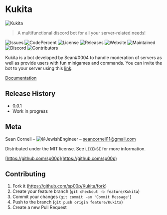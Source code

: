 # Kukita

![Kukita](https://cdn.discordapp.com/attachments/731996957051977859/733879306283122758/kukita.png)

> A multifunctional discord bot for all your server-related needs!

![Issues](https://img.shields.io/github/issues/sp00p/Kukita)
![CodePercent](https://img.shields.io/github/languages/top/sp00p/Kukita)
![License](https://img.shields.io/github/license/sp00p/Kukita)
![Releases](https://img.shields.io/github/v/release/sp00p/Kukita)
![Website](https://img.shields.io/website?down_color=red&down_message=offline&up_color=green&up_message=online&url=https%3A%2F%2Fdocs.seancornell.io)
![Maintained](https://img.shields.io/maintenance/yes/2020)
![Discord](https://img.shields.io/discord/714763331948380272)
![Contributors](https://img.shields.io/github/contributors/bionicpath/Kukita)

Kukita is a bot developed by Sean#0004 to handle moderation of servers as well as provide users with fun minigames and commands. You can invite the bot to your server using this [link](https://discord.com/api/oauth2/authorize?client_id=714758633702948905&permissions=8&scope=bot).

[Documentation](https://docs.seancornell.io/)

## Release History

*   0.0.1
*   Work in progress

## Meta

Sean Cornell – ![@JewishEngineer](https://twitter.com/JewishEngineer) – seancornell11@gmail.com

Distributed under the MIT license. See ``LICENSE`` for more information.

[https://github.com/sp00p](https://github.com/sp00p)

## Contributing

1.  Fork it (<https://github.com/sp00p/Kukita/fork>)
2.  Create your feature branch  (`git checkout -b feature/Kukita`)
3.  Commit your changes (`git commit -am 'Commit Message'`)
4.  Push to the branch (`git push origin feature/Kukita`)
5.  Create a new Pull Request

